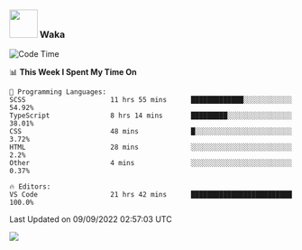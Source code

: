 ### <img src="https://media.giphy.com/media/VgCDAzcKvsR6OM0uWg/giphy.gif" width="50"> Waka

  <!--START_SECTION:waka-->
![Code Time](http://img.shields.io/badge/Code%20Time-839%20hrs%2038%20mins-blue)

📊 **This Week I Spent My Time On** 

```text
💬 Programming Languages: 
SCSS                     11 hrs 55 mins      █████████████░░░░░░░░░░░░   54.92% 
TypeScript               8 hrs 14 mins       █████████░░░░░░░░░░░░░░░░   38.01% 
CSS                      48 mins             █░░░░░░░░░░░░░░░░░░░░░░░░   3.72% 
HTML                     28 mins             ░░░░░░░░░░░░░░░░░░░░░░░░░   2.2% 
Other                    4 mins              ░░░░░░░░░░░░░░░░░░░░░░░░░   0.37%

🔥 Editors: 
VS Code                  21 hrs 42 mins      █████████████████████████   100.0%

```


 Last Updated on 09/09/2022 02:57:03 UTC
<!--END_SECTION:waka-->

<img src="https://github-readme-stats-gilt-tau.vercel.app/api/top-langs/?username=pinto-hub&layout=compact&theme=dracula" />
